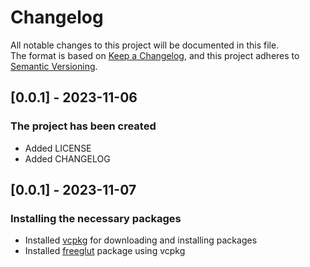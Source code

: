 # Changelog

All notable changes to this project will be documented in this file.  
The format is based on [Keep a Changelog](https://keepachangelog.com/en/1.0.0/), and this project adheres
to [Semantic Versioning](https://semver.org/spec/v2.0.0.html).

## [0.0.1] - 2023-11-06

### The project has been created

- Added LICENSE
- Added CHANGELOG

## [0.0.1] - 2023-11-07

### Installing the necessary packages

- Installed [vcpkg](https://vcpkg.io/en/index.html) for downloading and installing packages
- Installed [freeglut](https://freeglut.sourceforge.net) package using vcpkg
